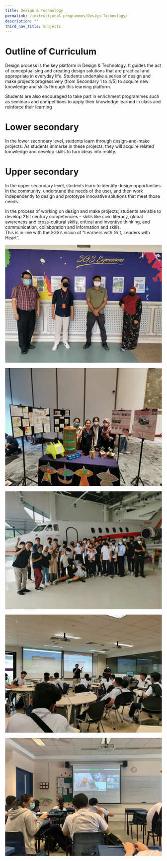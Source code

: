 ```yaml
---
title: Design & Technology
permalink: /instructional-programmes/Design-Technology/
description: ""
third_nav_title: Subjects
---
```

# Outline of Curriculum  
Design process is the key platform in Design & Technology. It guides the act of conceptualising and creating design solutions that are practical and appropriate in everyday life. Students undertake a series of design and make projects progressively (from Secondary 1 to 4/5) to acquire new knowledge and skills through this learning platform.  

Students are also encouraged to take part in enrichment programmes such as seminars and competitions to apply their knowledge learned in class and reinforce their learning

# Lower secondary  
In the lower secondary level, students learn through design-and-make projects. As students immerse in these projects, they will acquire related knowledge and develop skills to turn ideas into reality.  

# Upper secondary  
In the upper secondary level, students learn to identify design opportunities in the community, understand the needs of the user, and then work independently to design and prototype innovative solutions that meet those needs.  
  
In the process of working on design and make projects, students are able to develop 21st century competencies – skills like civic literacy, global awareness and cross-cultural skills, critical and inventive thinking, and communication, collaboration and information and skills.  
This is in line with the SGS’s vision of “Learners with Grit, Leaders with Heart”.

![](/images/department%20photo%202022%20-%20Md%20Imran.jpeg)

![](/images/Garden%20Fiesta%20DT%20Exhibition%202022%20-%20Md%20Imran.jpeg)

![](/images/Visit%20to%20Temasek%20Aviation%20Academy%202022%20-%20Md%20Imran.jpeg)

![](/images/Workshop%20at%20Temasek%20Polytechnic%202022%20-%20Md%20Imran.jpeg)

![](/images/Design%20seminar%202022%20-%20Md%20Imran.jpeg)